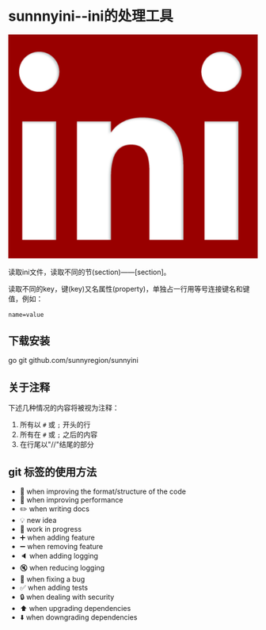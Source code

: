 # sunnnyini--ini的处理工具

![ini logo](./ini.png)

读取ini文件，读取不同的节(section)——[section]。

读取不同的key，键(key)又名属性(property)，单独占一行用等号连接键名和键值，例如：

    name=value
## 下载安装
   go git github.com/sunnyregion/sunnyini
## 关于注释

下述几种情况的内容将被视为注释：

1. 所有以 `#` 或 `;` 开头的行
2. 所有在 `#` 或 `;` 之后的内容
3. 在行尾以"//"结尾的部分



## git 标签的使用方法

- :art: when improving the format/structure of the code
- :rocket: when improving performance
- :pencil2: when writing docs
- :bulb: new idea
- :construction: work in progress
- :heavy_plus_sign: when adding feature
- :heavy_minus_sign: when removing feature
- :speaker: when adding logging
- :mute: when reducing logging
- :bug: when fixing a bug
- :white_check_mark: when adding tests
- :lock: when dealing with security
- :arrow_up: when upgrading dependencies
- :arrow_down: when downgrading dependencies